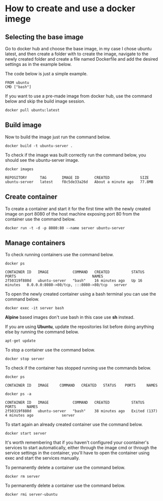 # How to create and use a docker imege

## Selecting the base image

Go to docker hub and choose the base image, in my case I chose ubuntu latest, and then create a folder with to create the image, navigate to the newly created folder and create a file named Dockerfile and add the desired settings as in the example below.

The code below is just a simple example.

```
FROM ubuntu
CMD ["bash"]
```

If you want to use a pre-made image from docker hub, use the command below and skip the build image session.

```
docker pull ubuntu:latest
```

## Build image

Now to build the image just run the command below.

```
docker build -t ubuntu-server .
```

To check if the image was built correctly run the command below, you should see the ubuntu-server image.

```
docker images

REPOSITORY      TAG       IMAGE ID       CREATED              SIZE
ubuntu-server   latest    f8c5de33a26d   About a minute ago   77.8MB
```

## Create container

To create a container and start it for the first time with the newly created image on port 8080 of the host machine exposing port 80 from the container use the command below.

```
docker run -t -d -p 8080:80 --name server ubuntu-server
```

## Manage containers

To check running containers use the command below.

```
docker ps

CONTAINER ID   IMAGE           COMMAND   CREATED          STATUS          PORTS                                   NAMES
2f50319f880d   ubuntu-server   "bash"    16 minutes ago   Up 16 minutes   0.0.0.0:8080->80/tcp, :::8080->80/tcp   server
```

To open the newly created container using a bash terminal you can use the command below.

```
docker exec -it server bash
```

**Alpine** based images don't use bash in this case use **sh** instead.

If you are using **Ubuntu**, update the repositories list before doing anything else by running the command below.

```
apt-get update
```

To stop a container use the command below.

```
docker stop server
```

To check if the container has stopped running use the commands below.

```
docker ps

CONTAINER ID   IMAGE     COMMAND   CREATED   STATUS    PORTS     NAMES

docker ps -a

CONTAINER ID   IMAGE           COMMAND   CREATED          STATUS                       PORTS     NAMES
2f50319f880d   ubuntu-server   "bash"    38 minutes ago   Exited (137) 4 minutes ago             server
```

To start again an already created container use the command below.

```
docker start server
```

It's worth remembering that if you haven't configured your coontainer's services to start automatically, either through the image cmd or through the service settings in the container, you'll have to open the container using exec and start the services manually.

To permanently delete a container use the command below.

```
docker rm server
```

To permanently delete a container use the command below.

```
docker rmi server-ubuntu
```